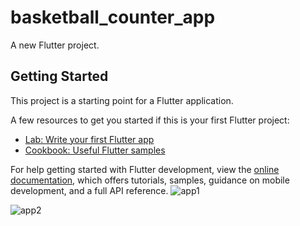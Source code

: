 # basketball_counter_app

A new Flutter project.

## Getting Started

This project is a starting point for a Flutter application.

A few resources to get you started if this is your first Flutter project:

- [Lab: Write your first Flutter app](https://docs.flutter.dev/get-started/codelab)
- [Cookbook: Useful Flutter samples](https://docs.flutter.dev/cookbook)

For help getting started with Flutter development, view the
[online documentation](https://docs.flutter.dev/), which offers tutorials,
samples, guidance on mobile development, and a full API reference.
![app1](https://github.com/user-attachments/assets/e3b7260b-9e33-4350-92c7-38180670185f)


![app2](https://github.com/user-attachments/assets/3241954a-8ce6-4f63-8365-b8101e335ec3)

